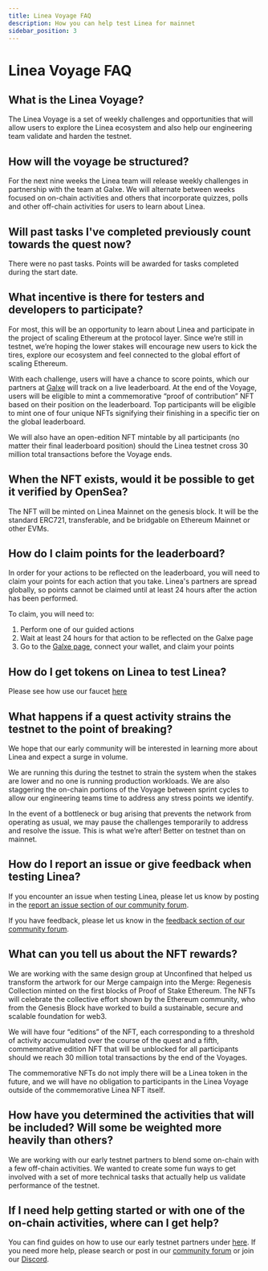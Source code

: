 ```yaml
---
title: Linea Voyage FAQ
description: How you can help test Linea for mainnet
sidebar_position: 3
---
```


# Linea Voyage FAQ

## What is the Linea Voyage?

The Linea Voyage is a set of weekly challenges and opportunities that will allow users to explore the Linea ecosystem and also help our engineering team validate and harden the testnet.

## How will the voyage be structured?

For the next nine weeks the Linea team will release weekly challenges in partnership with the team at Galxe. We will alternate between weeks focused on on-chain activities and others that incorporate quizzes, polls and other off-chain activities for users to learn about Linea.

## Will past tasks I've completed previously count towards the quest now?

There were no past tasks. Points will be awarded for tasks completed during the start date.

## What incentive is there for testers and developers to participate?

For most, this will be an opportunity to learn about Linea and participate in the project of scaling Ethereum at the protocol layer. Since we’re still in testnet, we’re hoping the lower stakes will encourage new users to kick the tires, explore our ecosystem and feel connected to the global effort of scaling Ethereum.

With each challenge, users will have a chance to score points, which our partners at [Galxe](https://galxe.com/Linea/campaign/GCzWYUZXj4) will track on a live leaderboard. At the end of the Voyage, users will be eligible to mint a commemorative “proof of contribution” NFT based on their position on the leaderboard. Top participants will be eligible to mint one of four unique NFTs signifying their finishing in a specific tier on the global leaderboard.

We will also have an open-edition NFT mintable by all participants (no matter their final leaderboard position) should the Linea testnet cross 30 million total transactions before the Voyage ends.

## When the NFT exists, would it be possible to get it verified by OpenSea?

The NFT will be minted on Linea Mainnet on the genesis block. It will be the standard ERC721, transferable, and be bridgable on Ethereum Mainnet or other EVMs.

## How do I claim points for the leaderboard?

In order for your actions to be reflected on the leaderboard, you will need to claim your points for each action that you take. Linea's partners are spread globally, so points cannot be claimed until at least 24 hours after the action has been performed.

To claim, you will need to:

1. Perform one of our guided actions
1. Wait at least 24 hours for that action to be reflected on the Galxe page
1. Go to the [Galxe page](https://galxe.com/Linea/campaign/GCzWYUZXj4), connect your wallet, and claim your points

## How do I get tokens on Linea to test Linea?

Please see how use our faucet [here](/use-mainnet/fund.md)

## What happens if a quest activity strains the testnet to the point of breaking?

We hope that our early community will be interested in learning more about Linea and expect a surge in volume.

We are running this during the testnet to strain the system when the stakes are lower and no one is running production workloads. We are also staggering the on-chain portions of the Voyage between sprint cycles to allow our engineering teams time to address any stress points we identify.

In the event of a bottleneck or bug arising that prevents the network from operating as usual, we may pause the challenges temporarily to address and resolve the issue. This is what we’re after! Better on testnet than on mainnet.

## How do I report an issue or give feedback when testing Linea?

If you encounter an issue when testing Linea, please let us know by posting in the [report an issue section of our community forum](https://community.linea.build/c/bug-reports/4).

If you have feedback, please let us know in the [feedback section of our community forum](https://community.linea.build/c/feedback/7).

## What can you tell us about the NFT rewards?

We are working with the same design group at Unconfined that helped us transform the artwork for our Merge campaign into the Merge: Regenesis Collection minted on the first blocks of Proof of Stake Ethereum. The NFTs will celebrate the collective effort shown by the Ethereum community, who from the Genesis Block have worked to build a sustainable, secure and scalable foundation for web3.

We will have four “editions” of the NFT, each corresponding to a threshold of activity accumulated over the course of the quest and a fifth, commemorative edition NFT that will be unblocked for all participants should we reach 30 million total transactions by the end of the Voyages.

The commemorative NFTs do not imply there will be a Linea token in the future, and we will have no obligation to participants in the Linea Voyage outside of the commemorative Linea NFT itself.

## How have you determined the activities that will be included? Will some be weighted more heavily than others?

We are working with our early testnet partners to blend some on-chain with a few off-chain activities. We wanted to create some fun ways to get involved with a set of more technical tasks that actually help us validate performance of the testnet.

## If I need help getting started or with one of the on-chain activities, where can I get help?

You can find guides on how to use our early testnet partners under [here](/use-linea-testnet/explore/). If you need more help, please search or post in our [community forum](https://community.linea.build/) or join our [Discord](https://discord.com/invite/consensys).
